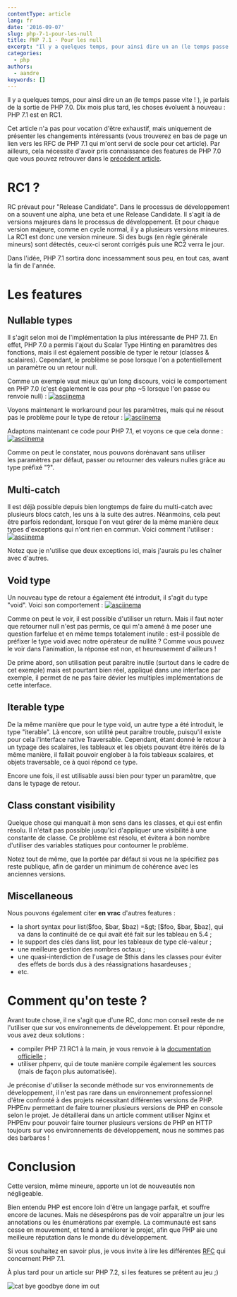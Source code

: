 ```yaml
---
contentType: article
lang: fr
date: '2016-09-07'
slug: php-7-1-pour-les-null
title: PHP 7.1 - Pour les null
excerpt: "Il y a quelques temps, pour ainsi dire un an (le temps passe vite ! ), je parlais de la sortie de PHP 7.0. Dix mois plus tard,\_les choses évoluent à nouveau : PHP 7.1 est en RC1."
categories:
  - php
authors:
  - aandre
keywords: []
---
```

Il y a quelques temps, pour ainsi dire un an (le temps passe vite ! ), je parlais de la sortie de PHP 7.0. Dix mois plus tard, les choses évoluent à nouveau : PHP 7.1 est en RC1.

Cet article n'a pas pour vocation d'être exhaustif, mais uniquement de présenter les changements intéressants (vous trouverez en bas de page un lien vers les RFC de PHP 7.1 qui m'ont servi de socle pour cet article). Par ailleurs, cela nécessite d'avoir pris connaissance des features de PHP 7.0 que vous pouvez retrouver dans le [précédent article]({BASE_URL}/fr/php-7-petit-guide-qui-ne-trompe-pas/).

# RC1 ?

RC prévaut pour "Release Candidate". Dans le processus de développement on a souvent une alpha, une beta et une Release Candidate. Il s'agit là de versions majeures dans le processus de développement. Et pour chaque version majeure, comme en cycle normal, il y a plusieurs versions mineures. La RC1 est donc une version mineure. Si des bugs (en règle générale mineurs) sont détectés, ceux-ci seront corrigés puis une RC2 verra le jour.

Dans l'idée, PHP 7.1 sortira donc incessamment sous peu, en tout cas, avant la fin de l'année.

# Les features

## Nullable types

Il s'agit selon moi de l'implémentation la plus intéressante de PHP 7.1. En effet, PHP 7.0 a permis l'ajout du Scalar Type Hinting en paramètres des fonctions, mais il est également possible de typer le retour (classes &amp; scalaires). Cependant, le problème se pose lorsque l'on a potentiellement un paramètre ou un retour null.

Comme un exemple vaut mieux qu'un long discours, voici le comportement en PHP 7.0 (c'est également le cas pour php ~5 lorsque l'on passe ou renvoie null) :
[![asciinema](https://asciinema.org/a/84925.png)](https://asciinema.org/a/84925)

Voyons maintenant le workaround pour les paramètres, mais qui ne résout pas le problème pour le type de retour :
[![asciinema](https://asciinema.org/a/84927.png)](https://asciinema.org/a/84927)

Adaptons maintenant ce code pour PHP 7.1, et voyons ce que cela donne :
[![asciinema](https://asciinema.org/a/84926.png)](https://asciinema.org/a/84926)

Comme on peut le constater, nous pouvons dorénavant sans utiliser les paramètres par défaut, passer ou retourner des valeurs nulles grâce au type préfixé "?".

## Multi-catch

Il est déjà possible depuis bien longtemps de faire du multi-catch avec plusieurs blocs catch, les uns à la suite des autres. Néanmoins, cela peut être parfois redondant, lorsque l'on veut gérer de la même manière deux types d'exceptions qui n'ont rien en commun. Voici comment l'utiliser :
[![asciinema](https://asciinema.org/a/84954.png)](https://asciinema.org/a/84954)

Notez que je n'utilise que deux exceptions ici, mais j'aurais pu les chaîner avec d'autres.

## Void type

Un nouveau type de retour a également été introduit, il s'agit du type "void". Voici son comportement :
[![asciinema](https://asciinema.org/a/84952.png)](https://asciinema.org/a/84952)

Comme on peut le voir, il est possible d'utiliser un return. Mais il faut noter que retourner null n'est pas permis, ce qui m'a amené à me poser une question farfelue et en même temps totalement inutile : est-il possible de préfixer le type void avec notre opérateur de nullité ? Comme vous pouvez le voir dans l'animation, la réponse est non, et heureusement d'ailleurs !

De prime abord, son utilisation peut paraître inutile (surtout dans le cadre de cet exemple) mais est pourtant bien réel, appliqué dans une interface par exemple, il permet de ne pas faire dévier les multiples implémentations de cette interface.

## Iterable type

De la même manière que pour le type void, un autre type a été introduit, le type "iterable". Là encore, son utilité peut paraître trouble, puisqu'il existe pour cela l'interface native Traversable. Cependant, étant donné le retour à un typage des scalaires, les tableaux et les objets pouvant être itérés de la même manière, il fallait pouvoir englober à la fois tableaux scalaires, et objets traversable, ce à quoi répond ce type.

Encore une fois, il est utilisable aussi bien pour typer un paramètre, que dans le typage de retour.

## Class constant visibility

Quelque chose qui manquait à mon sens dans les classes, et qui est enfin résolu. Il n'était pas possible jusqu'ici d'appliquer une visibilité à une constante de classe. Ce problème est résolu, et évitera à bon nombre d'utiliser des variables statiques pour contourner le problème.

Notez tout de même, que la portée par défaut si vous ne la spécifiez pas reste publique, afin de garder un minimum de cohérence avec les anciennes versions.

## Miscellaneous

Nous pouvons également citer **en vrac** d'autres features :
- la short syntax pour list($foo, $bar, $baz) =&gt; [$foo, $bar, $baz], qui va dans la continuité de ce qui avait été fait sur les tableau en 5.4 ;
- le support des clés dans list, pour les tableaux de type clé-valeur ;
- une meilleure gestion des nombres octaux ;
- une quasi-interdiction de l'usage de $this dans les classes pour éviter des effets de bords dus à des réassignations hasardeuses ;
- etc.

# Comment qu'on teste ?

Avant toute chose, il ne s'agit que d'une RC, donc mon conseil reste de ne l'utiliser que sur vos environnements de développement. Et pour répondre, vous avez deux solutions :

- compiler PHP 7.1 RC1 à la main, je vous renvoie à la [documentation officielle](http://php.net/manual/fr/install.windows.building.php) ;
- utiliser phpenv, qui de toute manière compile également les sources (mais de façon plus automatisée).

Je préconise d'utiliser la seconde méthode sur vos environnements de développement, il n'est pas rare dans un environnement professionnel d'être confronté à des projets nécessitant différentes versions de PHP. PHPEnv permettant de faire tourner plusieurs versions de PHP en console selon le projet. Je détaillerai dans un article comment utiliser Nginx et PHPEnv pour pouvoir faire tourner plusieurs versions de PHP en HTTP toujours sur vos environnements de développement, nous ne sommes pas des barbares !

# Conclusion

Cette version, même mineure, apporte un lot de nouveautés non négligeable.

Bien entendu PHP est encore loin d'être un langage parfait, et souffre encore de lacunes. Mais ne désespérons pas de voir apparaître un jour les annotations ou les énumérations par exemple. La communauté est sans cesse en mouvement, et tend à améliorer le projet, afin que PHP aie une meilleure réputation dans le monde du développement.

Si vous souhaitez en savoir plus, je vous invite à lire les différentes [RFC](https://wiki.php.net/rfc#php_71) qui concernent PHP 7.1.

À plus tard pour un article sur PHP 7.2, si les features se prêtent au jeu ;)

![cat bye goodbye done im out](https://media.giphy.com/media/iPiUxztIL4Sl2/giphy.gif)
